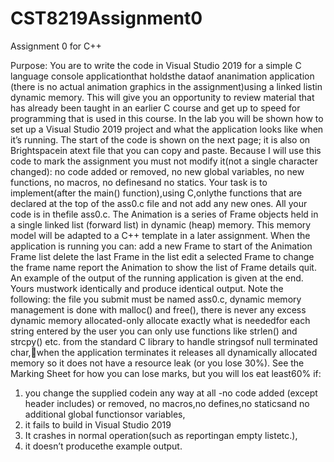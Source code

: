 # CST8219Assignment0
Assignment 0 for C++ 

Purpose: You are to write the code in Visual Studio 2019 for a simple C language console applicationthat holdsthe dataof ananimation application (there is no actual animation graphics in the assignment)using a linked listin dynamic memory. This will give you an opportunity to review material that has already been taught in an earlier C course and get up to speed for programming that is used in this course. In the lab you will be shown how to set up a Visual Studio 2019 project and what the application looks like when it’s running. The start of the code is shown on the next page; it is also on Brightspacein atext file that you can copy and paste. Because I will use this code to mark the assignment you must not modify it(not a single character changed): no code added or removed, no new global variables, no new functions, no macros, no definesand no statics. Your task is to implement(after the main() function),using C,onlythe functions that are declared at the top of the ass0.c file and not add any new ones. All your code is in thefile ass0.c. The Animation is a series of Frame objects held in a single linked list (forward list) in dynamic (heap) memory. This memory model will be adapted to a C++ template in a later assignment. When the application is running you can: add a new Frame to start of the Animation Frame list delete the last Frame in the list edit a selected Frame to change the frame name report the Animation to show the list of Frame details quit. An example of the output of the running application is given at the end. Yours mustwork identically and produce identical output. Note the following: the file you submit must be named ass0.c, dynamic memory management is done with malloc() and free(), there is never any excess dynamic memory allocated-only allocate exactly what is neededfor each string entered by the user you can only use functions like strlen() and strcpy() etc. from the standard C library to handle stringsof null terminated char,when the application terminates it releases all dynamically allocated memory so it does not have a resource leak (or you lose 30%). See the Marking Sheet for how you can lose marks, but you will los eat least60% if: 
1. you change the supplied codein any way at all -no code added (except header includes) or removed, no macros,no defines,no staticsand no additional global functionsor variables, 
2. it fails to build in Visual Studio 2019
3. It crashes in normal operation(such as reportingan empty listetc.),
4. it doesn’t producethe example output.
